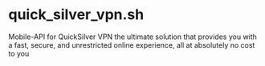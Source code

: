 # quick_silver_vpn.sh
Mobile-API for QuickSilver VPN the ultimate solution that provides you with a fast, secure, and unrestricted online experience, all at absolutely no cost to you
